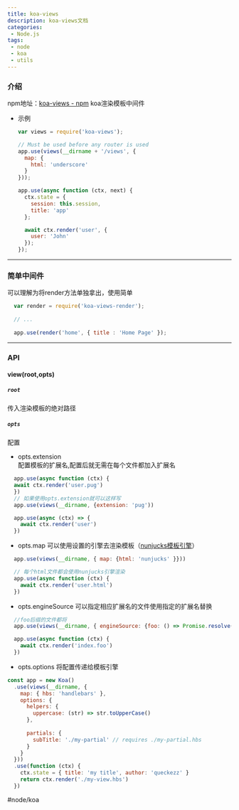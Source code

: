 ```yaml
---
title: koa-views
description: koa-views文档
categories:
 - Node.js
tags:
 - node
 - koa
 - utils
---
```



### 介绍
npm地址：[koa-views  -  npm](https://www.npmjs.com/package/koa-views)
koa渲染模板中间件
* 示例  
  ```js
  var views = require('koa-views');

  // Must be used before any router is used
  app.use(views(__dirname + '/views', {
    map: {
      html: 'underscore'
    }
  }));

  app.use(async function (ctx, next) {
    ctx.state = {
      session: this.session,
      title: 'app'
    };

    await ctx.render('user', {
      user: 'John'
    });
  });
  ```  


- - - -


### 简单中间件
可以理解为将render方法单独拿出，使用简单
```js
  var render = require('koa-views-render');
  
  // ...
  
  app.use(render('home', { title : 'Home Page' });
```
- - - -
### API
#### view(root,opts)
##### `root`
传入渲染模板的绝对路径
##### `opts` 
配置
* opts.extension  
  配置模板的扩展名,配置后就无需在每个文件都加入扩展名  
```js
  app.use(async function (ctx) {
  await ctx.render('user.pug')
  })
  // 如果使用opts.extension就可以这样写
  app.use(views(__dirname, {extension: 'pug'))

  app.use(async (ctx) => {
    await ctx.render('user')
  })
```
* opts.map
可以使用设置的引擎去渲染模板（[nunjucks模板引擎](https://www.liaoxuefeng.com/wiki/001434446689867b27157e896e74d51a89c25cc8b43bdb3000/0014713964925087c29166d8c344a949364e40e2f28dc09000)）  
```js
  app.use(views(__dirname, { map: {html: 'nunjucks' }}))

  // 每个html文件都会使用nunjucks引擎渲染
  app.use(async function (ctx) {
    await ctx.render('user.html')
  })
```
* opts.engineSource
可以指定相应扩展名的文件使用指定的扩展名替换  
```js
  //foo后缀的文件都将
  app.use(views(__dirname, { engineSource: {foo: () => Promise.resolve('bar')}}))

  app.use(async function (ctx) {
    await ctx.render('index.foo')
  })
```
* opts.options
将配置传递给模板引擎
```js
const app = new Koa()
  .use(views(__dirname, {
    map: { hbs: 'handlebars' },
    options: {
      helpers: {
        uppercase: (str) => str.toUpperCase()
      },
 
      partials: {
        subTitle: './my-partial' // requires ./my-partial.hbs
      }
    }
  }))
  .use(function (ctx) {
    ctx.state = { title: 'my title', author: 'queckezz' }
    return ctx.render('./my-view.hbs')
  })
```







#node/koa